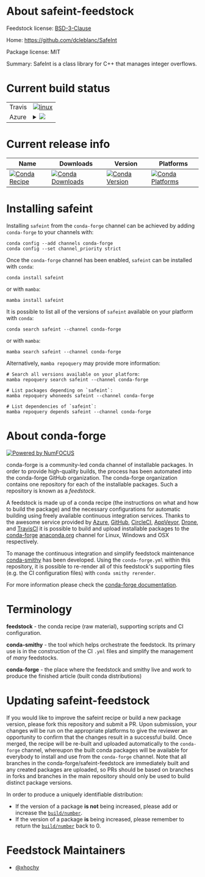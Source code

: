 About safeint-feedstock
=======================

Feedstock license: [BSD-3-Clause](https://github.com/conda-forge/safeint-feedstock/blob/main/LICENSE.txt)

Home: https://github.com/dcleblanc/SafeInt

Package license: MIT

Summary: SafeInt is a class library for C++ that manages integer overflows.

Current build status
====================


<table><tr>
    <td>Travis</td>
    <td>
      <a href="https://app.travis-ci.com/conda-forge/safeint-feedstock">
        <img alt="linux" src="https://img.shields.io/travis/com/conda-forge/safeint-feedstock/main.svg?label=Linux">
      </a>
    </td>
  </tr>
    
  <tr>
    <td>Azure</td>
    <td>
      <details>
        <summary>
          <a href="https://dev.azure.com/conda-forge/feedstock-builds/_build/latest?definitionId=12591&branchName=main">
            <img src="https://dev.azure.com/conda-forge/feedstock-builds/_apis/build/status/safeint-feedstock?branchName=main">
          </a>
        </summary>
        <table>
          <thead><tr><th>Variant</th><th>Status</th></tr></thead>
          <tbody><tr>
              <td>linux_64</td>
              <td>
                <a href="https://dev.azure.com/conda-forge/feedstock-builds/_build/latest?definitionId=12591&branchName=main">
                  <img src="https://dev.azure.com/conda-forge/feedstock-builds/_apis/build/status/safeint-feedstock?branchName=main&jobName=linux&configuration=linux%20linux_64_" alt="variant">
                </a>
              </td>
            </tr><tr>
              <td>linux_aarch64</td>
              <td>
                <a href="https://dev.azure.com/conda-forge/feedstock-builds/_build/latest?definitionId=12591&branchName=main">
                  <img src="https://dev.azure.com/conda-forge/feedstock-builds/_apis/build/status/safeint-feedstock?branchName=main&jobName=linux&configuration=linux%20linux_aarch64_" alt="variant">
                </a>
              </td>
            </tr><tr>
              <td>linux_ppc64le</td>
              <td>
                <a href="https://dev.azure.com/conda-forge/feedstock-builds/_build/latest?definitionId=12591&branchName=main">
                  <img src="https://dev.azure.com/conda-forge/feedstock-builds/_apis/build/status/safeint-feedstock?branchName=main&jobName=linux&configuration=linux%20linux_ppc64le_" alt="variant">
                </a>
              </td>
            </tr><tr>
              <td>osx_64</td>
              <td>
                <a href="https://dev.azure.com/conda-forge/feedstock-builds/_build/latest?definitionId=12591&branchName=main">
                  <img src="https://dev.azure.com/conda-forge/feedstock-builds/_apis/build/status/safeint-feedstock?branchName=main&jobName=osx&configuration=osx%20osx_64_" alt="variant">
                </a>
              </td>
            </tr><tr>
              <td>osx_arm64</td>
              <td>
                <a href="https://dev.azure.com/conda-forge/feedstock-builds/_build/latest?definitionId=12591&branchName=main">
                  <img src="https://dev.azure.com/conda-forge/feedstock-builds/_apis/build/status/safeint-feedstock?branchName=main&jobName=osx&configuration=osx%20osx_arm64_" alt="variant">
                </a>
              </td>
            </tr><tr>
              <td>win_64</td>
              <td>
                <a href="https://dev.azure.com/conda-forge/feedstock-builds/_build/latest?definitionId=12591&branchName=main">
                  <img src="https://dev.azure.com/conda-forge/feedstock-builds/_apis/build/status/safeint-feedstock?branchName=main&jobName=win&configuration=win%20win_64_" alt="variant">
                </a>
              </td>
            </tr>
          </tbody>
        </table>
      </details>
    </td>
  </tr>
</table>

Current release info
====================

| Name | Downloads | Version | Platforms |
| --- | --- | --- | --- |
| [![Conda Recipe](https://img.shields.io/badge/recipe-safeint-green.svg)](https://anaconda.org/conda-forge/safeint) | [![Conda Downloads](https://img.shields.io/conda/dn/conda-forge/safeint.svg)](https://anaconda.org/conda-forge/safeint) | [![Conda Version](https://img.shields.io/conda/vn/conda-forge/safeint.svg)](https://anaconda.org/conda-forge/safeint) | [![Conda Platforms](https://img.shields.io/conda/pn/conda-forge/safeint.svg)](https://anaconda.org/conda-forge/safeint) |

Installing safeint
==================

Installing `safeint` from the `conda-forge` channel can be achieved by adding `conda-forge` to your channels with:

```
conda config --add channels conda-forge
conda config --set channel_priority strict
```

Once the `conda-forge` channel has been enabled, `safeint` can be installed with `conda`:

```
conda install safeint
```

or with `mamba`:

```
mamba install safeint
```

It is possible to list all of the versions of `safeint` available on your platform with `conda`:

```
conda search safeint --channel conda-forge
```

or with `mamba`:

```
mamba search safeint --channel conda-forge
```

Alternatively, `mamba repoquery` may provide more information:

```
# Search all versions available on your platform:
mamba repoquery search safeint --channel conda-forge

# List packages depending on `safeint`:
mamba repoquery whoneeds safeint --channel conda-forge

# List dependencies of `safeint`:
mamba repoquery depends safeint --channel conda-forge
```


About conda-forge
=================

[![Powered by
NumFOCUS](https://img.shields.io/badge/powered%20by-NumFOCUS-orange.svg?style=flat&colorA=E1523D&colorB=007D8A)](https://numfocus.org)

conda-forge is a community-led conda channel of installable packages.
In order to provide high-quality builds, the process has been automated into the
conda-forge GitHub organization. The conda-forge organization contains one repository
for each of the installable packages. Such a repository is known as a *feedstock*.

A feedstock is made up of a conda recipe (the instructions on what and how to build
the package) and the necessary configurations for automatic building using freely
available continuous integration services. Thanks to the awesome service provided by
[Azure](https://azure.microsoft.com/en-us/services/devops/), [GitHub](https://github.com/),
[CircleCI](https://circleci.com/), [AppVeyor](https://www.appveyor.com/),
[Drone](https://cloud.drone.io/welcome), and [TravisCI](https://travis-ci.com/)
it is possible to build and upload installable packages to the
[conda-forge](https://anaconda.org/conda-forge) [anaconda.org](https://anaconda.org/)
channel for Linux, Windows and OSX respectively.

To manage the continuous integration and simplify feedstock maintenance
[conda-smithy](https://github.com/conda-forge/conda-smithy) has been developed.
Using the ``conda-forge.yml`` within this repository, it is possible to re-render all of
this feedstock's supporting files (e.g. the CI configuration files) with ``conda smithy rerender``.

For more information please check the [conda-forge documentation](https://conda-forge.org/docs/).

Terminology
===========

**feedstock** - the conda recipe (raw material), supporting scripts and CI configuration.

**conda-smithy** - the tool which helps orchestrate the feedstock.
                   Its primary use is in the construction of the CI ``.yml`` files
                   and simplify the management of *many* feedstocks.

**conda-forge** - the place where the feedstock and smithy live and work to
                  produce the finished article (built conda distributions)


Updating safeint-feedstock
==========================

If you would like to improve the safeint recipe or build a new
package version, please fork this repository and submit a PR. Upon submission,
your changes will be run on the appropriate platforms to give the reviewer an
opportunity to confirm that the changes result in a successful build. Once
merged, the recipe will be re-built and uploaded automatically to the
`conda-forge` channel, whereupon the built conda packages will be available for
everybody to install and use from the `conda-forge` channel.
Note that all branches in the conda-forge/safeint-feedstock are
immediately built and any created packages are uploaded, so PRs should be based
on branches in forks and branches in the main repository should only be used to
build distinct package versions.

In order to produce a uniquely identifiable distribution:
 * If the version of a package **is not** being increased, please add or increase
   the [``build/number``](https://docs.conda.io/projects/conda-build/en/latest/resources/define-metadata.html#build-number-and-string).
 * If the version of a package **is** being increased, please remember to return
   the [``build/number``](https://docs.conda.io/projects/conda-build/en/latest/resources/define-metadata.html#build-number-and-string)
   back to 0.

Feedstock Maintainers
=====================

* [@xhochy](https://github.com/xhochy/)

